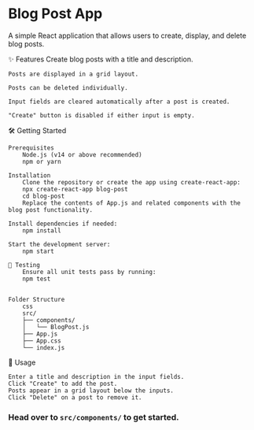 # Blog Post App

A simple React application that allows users to create, display, and delete blog posts.

✨ Features
Create blog posts with a title and description.

    Posts are displayed in a grid layout.

    Posts can be deleted individually.

    Input fields are cleared automatically after a post is created.

    "Create" button is disabled if either input is empty.

🛠️ Getting Started

    Prerequisites
        Node.js (v14 or above recommended)
        npm or yarn

    Installation
        Clone the repository or create the app using create-react-app:
        npx create-react-app blog-post
        cd blog-post
        Replace the contents of App.js and related components with the blog post functionality.

    Install dependencies if needed:
        npm install

    Start the development server:
        npm start

    🧪 Testing
        Ensure all unit tests pass by running:
        npm test


    Folder Structure
        css
        src/
        ├── components/
        │   └── BlogPost.js
        ├── App.js
        ├── App.css
        └── index.js

🚀 Usage

    Enter a title and description in the input fields.
    Click "Create" to add the post.
    Posts appear in a grid layout below the inputs.
    Click "Delete" on a post to remove it.

### Head over to `src/components/` to get started.
